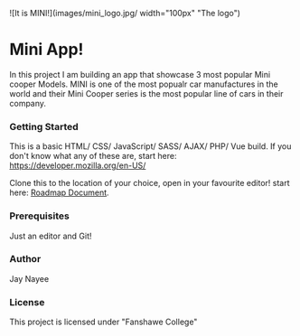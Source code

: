 ![It is MINI!](images/mini_logo.jpg/ width="100px" "The logo")
# Mini App!

In this project I am building an app that showcase 3 most popular Mini cooper Models. MINI is one of the most popualr car manufactures in the world and their Mini Cooper series is the most popular line of cars in their company.

### Getting Started
This is a basic HTML/ CSS/ JavaScript/ SASS/ AJAX/ PHP/ Vue build. If you don't know what any of these are, start here: https://developer.mozilla.org/en-US/

Clone this to the location of your choice, open in your favourite editor! start here: [Roadmap Document](https://docs.google.com/document/d/1UsuZaom6gCs1cL3DxO0LQsgOeKkAHuzt7O44-zKGe30/edit?usp=sharing).

### Prerequisites
Just an editor and Git!

### Author

Jay Nayee

### License
This project is licensed under "Fanshawe College"
